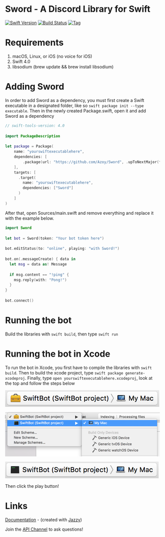 # Sword - A Discord Library for Swift

[![Swift Version](https://img.shields.io/badge/Swift-4.0-orange.svg?style=flat-square)](https://swift.org) [![Build Status](https://img.shields.io/travis/Azoy/Sword/master.svg?style=flat-square)](https://travis-ci.org/Azoy/Sword) [![Tag](https://img.shields.io/github/tag/Azoy/Sword.svg?style=flat-square&label=release&colorB=)](https://github.com/Azoy/Sword/releases)

# Requirements
1. macOS, Linux, or iOS (no voice for iOS)
2. Swift 4.0
3. libsodium (brew update && brew install libsodium)

# Adding Sword
In order to add Sword as a dependency, you must first create a Swift executable in a designated folder, like so `swift package init --type executable`. Then in the newly created Package.swift, open it and add Sword as a dependency

```swift
// swift-tools-version: 4.0

import PackageDescription

let package = Package(
    name: "yourswiftexecutablehere",
    dependencies: [
        .package(url: "https://github.com/Azoy/Sword", .upToNextMajor(from: "0.9.0"))
    ],
    targets: [
      .target(
        name: "yourswiftexecutablehere",
        dependencies: ["Sword"]
      )
    ]
)
```

After that, open Sources/main.swift and remove everything and replace it with the example below.

```swift
import Sword

let bot = Sword(token: "Your bot token here")

bot.editStatus(to: "online", playing: "with Sword!")

bot.on(.messageCreate) { data in
  let msg = data as! Message

  if msg.content == "!ping" {
    msg.reply(with: "Pong!")
  }
}

bot.connect()
```

# Running the bot
Build the libraries with `swift build`, then type `swift run`

# Running the bot in Xcode
To run the bot in Xcode, you first have to compile the libraries with `swift build`. Then to build the xcode project, type `swift package generate-xcodeproj`. Finally, type `open yourswiftexecutablehere.xcodeproj`, look at the top and follow the steps below

![Step 1](images/step1.png)

![Step 2](images/step2.png)

![Step 3](images/step3.png)

Then click the play button!

# Links
[Documentation](http://sword.azoy.me) - (created with [Jazzy](https://github.com/Realm/Jazzy))

Join the [API Channel](https://discord.gg/q7Zyd2r) to ask questions!
